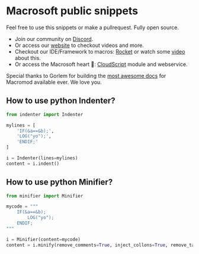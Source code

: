 # Macrosoft public snippets

Feel free to use this snippets or make a pullrequest. Fully open source.

* Join our community on [Discord](https://discord.gg/u6mWyg6).
* Or access our [website](https://macrosoft.site/) to checkout videos and more.
* Checkout our IDE/Framework to macros: [Rocket](https://rocket.macrosoft.site/) or watch some [video](https://www.youtube.com/playlist?list=PLMKq-ppHFNmjs4sF2p0uBZomA4CHdPi7J) about this.
* Or access the Macrosoft heart 💖: [CloudScript](https://cloudscript.macrosoft.site/) module and webservice.

Special thanks to Gorlem for building the [most awesome docs](https://beta.mkb.gorlem.ml/docs/actions/) for Macromod available ever. We love you.

## How to use python Indenter?
```py
from indenter import Indenter

mylines = [
	'IF(&a==&b);',
	'LOG("yo");',
	'ENDIF;'
]

i = Indenter(lines=mylines)
content = i.indent()

```

## How to use python Minifier?
```py
from minifier import Minifier

mycode = """
	IF(&a==&b);
		LOG("yo");
	ENDIF;
"""

i = Minifier(content=mycode)
content = i.minify(remove_comments=True, inject_collons=True, remove_tabs_and_break_lines=True)

```





